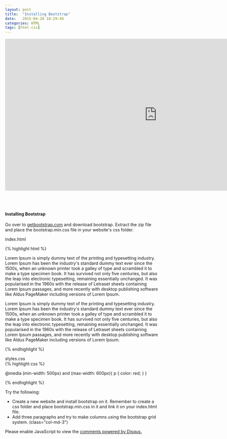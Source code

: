 ```yaml
---
layout: post
title:  "Installing Bootstrap"
date:   2015-04-28 18:29:48
categories: HTML
tags: [html-css]
---
```


<iframe src="https://player.vimeo.com/video/127845311" width="1000" height="500" frameborder="0" webkitallowfullscreen mozallowfullscreen allowfullscreen></iframe>

<br><br>

<h4>Installing Bootstrap</h4>
<p>Go over to <a href="http://www.getbootstrap.com" target="_blank">getbootstrap.com</a> and download bootstrap.  Extract the zip file and place the bootstrap.min.css file in your website's css folder.</p>

<figcaption>index.html</figcaption>

{% highlight html %}

<!DOCTYPE html>
<html>
  <head>
    <title>Using Bootstrap</title>
    <link rel="stylesheet" type="text/css" href="css/bootstrap.min.css">
    <link rel="stylesheet" type="text/css" href="css/styles.css">
  </head>
  <body>
    <p class="col-md-3">Lorem Ipsum is simply dummy text of the printing and typesetting industry. Lorem Ipsum has been the industry's standard dummy text ever since the 1500s, when an unknown printer took a galley of type and scrambled it to make a type specimen book. It has survived not only five centuries, but also the leap into electronic typesetting, remaining essentially unchanged. It was popularised in the 1960s with the release of Letraset sheets containing Lorem Ipsum passages, and more recently with desktop publishing software like Aldus PageMaker including versions of Lorem Ipsum.</p>
    <p class="col-md-3">Lorem Ipsum is simply dummy text of the printing and typesetting industry. Lorem Ipsum has been the industry's standard dummy text ever since the 1500s, when an unknown printer took a galley of type and scrambled it to make a type specimen book. It has survived not only five centuries, but also the leap into electronic typesetting, remaining essentially unchanged. It was popularised in the 1960s with the release of Letraset sheets containing Lorem Ipsum passages, and more recently with desktop publishing software like Aldus PageMaker including versions of Lorem Ipsum.</p>
  </body>
</html>


{% endhighlight %}

<figcaption>styles.css</figcaption>
{% highlight css %}

@media (min-width: 500px) and (max-width: 600px){
  p {
    color: red;
  }
}

{% endhighlight %}

<p>Try the following:</p>
<ul>
  <li>Create a new website and install bootstrap on it.  Remember to create a css folder and place bootstrap.min.css in it and link it on your index.html file.</li>
  <li>Add three paragraphs and try to make columns using the bootstrap grid system. (class="col-md-3")</li>
</ul> 

<div id="disqus_thread"></div>
<script type="text/javascript">
    /* * * CONFIGURATION VARIABLES * * */
    var disqus_shortname = 'devschool';

    /* * * DON'T EDIT BELOW THIS LINE * * */
    (function() {
        var dsq = document.createElement('script'); dsq.type = 'text/javascript'; dsq.async = true;
        dsq.src = '//' + disqus_shortname + '.disqus.com/embed.js';
        (document.getElementsByTagName('head')[0] || document.getElementsByTagName('body')[0]).appendChild(dsq);
    })();
</script>
<noscript>Please enable JavaScript to view the <a href="https://disqus.com/?ref_noscript" rel="nofollow">comments powered by Disqus.</a></noscript>